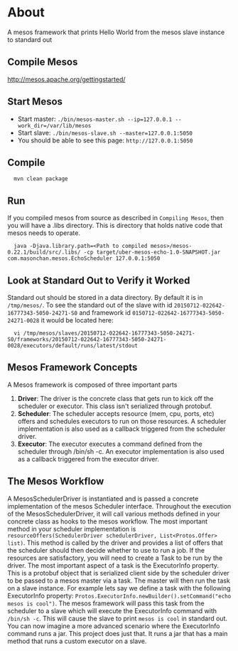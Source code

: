 # About
A mesos framework that prints Hello World from the mesos slave instance to standard out

## Compile Mesos
http://mesos.apache.org/gettingstarted/

## Start Mesos
* Start master: `./bin/mesos-master.sh --ip=127.0.0.1 --work_dir=/var/lib/mesos`
* Start slave: `./bin/mesos-slave.sh --master=127.0.0.1:5050`
* You should be able to see this page: `http://127.0.0.1:5050`


## Compile
```
  mvn clean package
```

## Run
If you compiled mesos from source as described in `Compiling Mesos`, then you will have a .libs directory. This is directory that holds native code that mesos needs to operate.
```
  java -Djava.library.path=<Path to compiled mesos>/mesos-0.22.1/build/src/.libs/ -cp target/uber-mesos-echo-1.0-SNAPSHOT.jar com.masonchan.mesos.EchoScheduler 127.0.0.1:5050
```

## Look at Standard Out to Verify it Worked
Standard out should be stored in a data directory. By default it is in `/tmp/mesos/`. To see the standard out of the slave with id `20150712-022642-16777343-5050-24271-S0` and framework id `0150712-022642-16777343-5050-24271-0028` it would be located here: 

```
  vi /tmp/mesos/slaves/20150712-022642-16777343-5050-24271-S0/frameworks/20150712-022642-16777343-5050-24271-0028/executors/default/runs/latest/stdout
```

## Mesos Framework Concepts
A Mesos framework is composed of three important parts

1. **Driver**: The driver is the concrete class that gets run to kick off the scheduler or executor. This class isn't serialized through protobuf.
2. **Scheduler**: The scheduler accepts resource (mem, cpu, ports, etc) offers and schedules executors to run on those resources. A scheduler implementation is also used as a callback triggered from the scheduler driver.
3. **Executor**: The executor executes a command defined from the scheduler through /bin/sh -c. An executor implementation is also used as a callback triggered from the executor driver.

## The Mesos Workflow
A MesosSchedulerDriver is instantiated and is passed a concrete implementation of the mesos Scheduler interface.
Throughout the execution of the MesosSchedulerDriver, it will call various methods defined in your concrete class as hooks to the mesos workflow.
The most important method in your scheduler implementation is `resourceOffers(SchedulerDriver schedulerDriver, List<Protos.Offer> list)`.
This method is called by the driver and provides a list of offers that the scheduler should then decide whether to use to run a job.
If the resources are satisfactory, you will need to create a Task to be run by the driver. The most important aspect of a task is the ExecutorInfo property.
This is a protobuf object that is serialized client side by the scheduler driver to be passed to a mesos master via a task. The master will then run the task on a slave instance.
For example lets say we define a task with the following ExecutorInfo property: `Protos.ExecutorInfo.newBuilder().setCommand("echo mesos is cool")`.
The mesos framework will pass this task from the scheduler to a slave which will execute the ExecutorInfo command with `/bin/sh -c`.
This will cause the slave to print `mesos is cool` in standard out. You can now imagine a more advanced scenario where the ExecutorInfo command runs a jar.
This project does just that. It runs a jar that has a main method that runs a custom executor on a slave.
